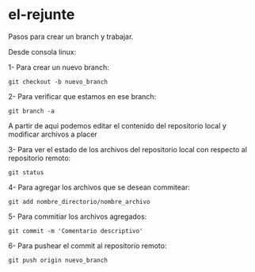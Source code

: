 # el-rejunte

Pasos para crear un branch y trabajar.

Desde consola linux:

1- Para crear un nuevo branch:

    git checkout -b nuevo_branch

2- Para verificar que estamos en ese branch:    

    git branch -a


A partir de aqui podemos editar el contenido del repositorio local y modificar archivos a placer

3- Para ver el estado de los archivos del repositorio local con respecto al repositorio remoto:

    git status

4- Para agregar los archivos que se desean commitear:

    git add nombre_directorio/nombre_archivo

5- Para commitiar los archivos agregados:

    git commit -m 'Comentario descriptivo'

6- Para pushear el commit al repositorio remoto:

    git push origin nuevo_branch
    


 



